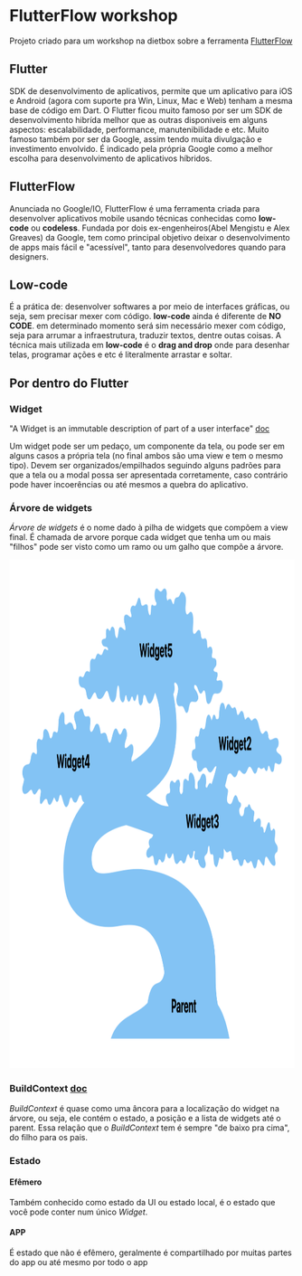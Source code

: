 # FlutterFlow workshop

Projeto criado para um workshop na dietbox sobre a ferramenta [FlutterFlow](https://app.flutterflow.io/)


## Flutter

SDK de desenvolvimento de aplicativos, permite que um aplicativo para iOS e Android (agora com suporte pra Win, Linux, Mac e Web) tenham a mesma base de código em Dart. O Flutter ficou muito famoso por ser um SDK de desenvolvimento hibrída melhor que as outras disponiveis em alguns aspectos: escalabilidade, performance, manutenibilidade e etc. Muito famoso também por ser da Google, assim tendo muita divulgação e investimento envolvido. É indicado pela própria Google como a melhor escolha para desenvolvimento de aplicativos híbridos.

## FlutterFlow

Anunciada no Google/IO, FlutterFlow é uma ferramenta criada para desenvolver aplicativos mobile usando técnicas conhecidas como __low-code__ ou __codeless__. Fundada por dois ex-engenheiros(Abel Mengistu e Alex Greaves) da Google, tem como principal objetivo deixar o desenvolvimento de apps mais fácil e "acessível", tanto para desenvolvedores quando para designers.


## Low-code

É a prática de: desenvolver softwares a por meio de interfaces gráficas, ou seja, sem precisar mexer com código. __low-code__ ainda é diferente de __NO CODE__. em determinado momento será sim necessário mexer com código, seja para arrumar a infraestrutura, traduzir textos, dentre outas coisas. A técnica mais utilizada em __low-code__ é o __drag and drop__ onde para desenhar telas, programar ações e etc é literalmente arrastar e soltar.

## Por dentro do Flutter

### Widget
"A Widget is an immutable description of part of a user interface" [doc](https://api.flutter.dev/flutter/widgets/Widget-class.html)

Um widget pode ser um pedaço, um componente da tela, ou pode ser em alguns casos a própria tela (no final ambos são uma view e tem o mesmo tipo). Devem ser organizados/empilhados seguindo alguns padrões para que a tela ou a modal possa ser apresentada corretamente, caso contrário pode haver incoerências ou até mesmos a quebra do aplicativo.

### Árvore de widgets
_Árvore de widgets_ é o nome dado à pilha de widgets que compõem a view final. É chamada de arvore porque cada widget que tenha um ou mais "filhos" pode ser visto como um ramo ou um galho que compõe a árvore.

<img src="/content/widget_tree.png" style="height:900px; width:900px;"/>

### BuildContext [doc](https://api.flutter.dev/flutter/widgets/BuildContext-class.html)
_BuildContext_ é quase como uma âncora para a localização do widget na árvore, ou seja, ele contém o estado, a posição e a lista de widgets até o parent. 
Essa relação que o _BuildContext_ tem é sempre "de baixo pra cima", do filho para os pais.

### Estado
#### Efêmero
Também conhecido como estado da UI ou estado local, é o estado que você pode conter num único _Widget_.

#### APP
É estado que não é efêmero, geralmente é compartilhado por muitas partes do app ou até mesmo por todo o app
